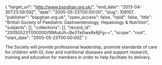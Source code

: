 {
  "target_url": "http://www.bspghan.org.uk/", 
  "end_date": "2013-04-30T23:59:59Z", 
  "date": "2005-05-23T00:00:00", 
  "slug": 108107, 
  "publisher": "bspghan.org.uk", 
  "open_access": false, 
  "npld": false, 
  "title": "British Society of Paediatric Gastroenterology, Hepatology & Nutrition", 
  "subjects": [], 
  "collections": [], 
  "record_id": "20050523T000000/f6MubJh+Be3TeDwx6xBjFg==", 
  "scope": "root", 
  "start_date": "2005-05-23T00:00:00Z"
}

The Society will provide professional leadership, promote standards of care for children with GI, liver and nutritional diseases and support research, training and education for members in order to help facilitate its delivery.